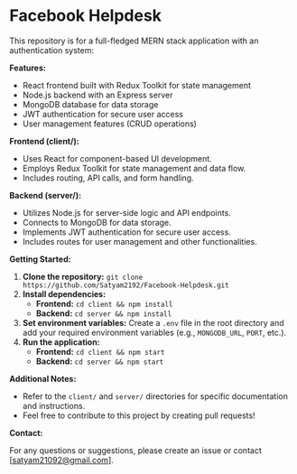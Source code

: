 # Facebook Helpdesk


This repository is for a full-fledged MERN stack application with an authentication system:

**Features:**

* React frontend built with Redux Toolkit for state management
* Node.js backend with an Express server
* MongoDB database for data storage
* JWT authentication for secure user access
* User management features (CRUD operations)

**Frontend (client/):**

* Uses React for component-based UI development.
* Employs Redux Toolkit for state management and data flow.
* Includes routing, API calls, and form handling.

**Backend (server/):**

* Utilizes Node.js for server-side logic and API endpoints.
* Connects to MongoDB for data storage.
* Implements JWT authentication for secure user access.
* Includes routes for user management and other functionalities.

**Getting Started:**

1. **Clone the repository:** `git clone https://github.com/Satyam2192/Facebook-Helpdesk.git`
2. **Install dependencies:**
   * **Frontend:** `cd client && npm install`
   * **Backend:** `cd server && npm install`
3. **Set environment variables:** Create a `.env` file in the root directory and add your required environment variables (e.g., `MONGODB_URL`, `PORT`, etc.).
4. **Run the application:**
   * **Frontend:** `cd client && npm start`
   * **Backend:** `cd server && npm start`

**Additional Notes:**

* Refer to the `client/` and `server/` directories for specific documentation and instructions.
* Feel free to contribute to this project by creating pull requests!


**Contact:**

For any questions or suggestions, please create an issue or contact [satyam21092@gmail.com].
